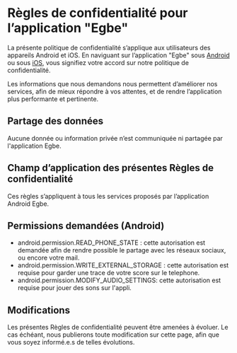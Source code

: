 # Règles de confidentialité pour l’application "Egbe"

La présente politique de confidentialité s’applique aux utilisateurs des appareils Android et iOS. 
En naviguant sur l’application "Egbe" sous [Android](https://play.google.com/store/apps/details?id=tg.egbe.app) ou sous [iOS](https://itunes.apple.com/us/app/egbe/id1421107241), vous signifiez votre accord sur notre politique de confidentialité.

Les informations que nous demandons nous permettent d’améliorer nos 
services, afin de mieux répondre à vos attentes, et de rendre l’application plus 
performante et pertinente.

## Partage des données
Aucune donnée ou information privée n’est communiquée ni partagée par l'application Egbe.


## Champ d’application des présentes Règles de confidentialité
Ces règles s’appliquent à tous les services proposés par l’application Android Egbe.


## Permissions demandées (Android)

- android.permission.READ_PHONE_STATE : cette autorisation est demandée afin de rendre possible le partage avec les réseaux sociaux, ou encore votre mail.
- android.permission.WRITE_EXTERNAL_STORAGE : cette autorisation est requise pour garder une trace de votre score sur le telephone.
- android.permission.MODIFY_AUDIO_SETTINGS: cette autorisation est requise pour jouer des sons sur l'appli.



## Modifications
Les présentes Règles de confidentialité peuvent être amenées à évoluer. Le cas échéant, nous publierons toute modification sur cette page, afin que vous soyez informé.e.s de telles évolutions.

